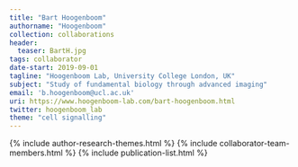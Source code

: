 ```yaml
---
title: "Bart Hoogenboom"
authorname: "Hoogenboom"
collection: collaborations
header:
  teaser: BartH.jpg
tags: collaborator
date-start: 2019-09-01
tagline: "Hoogenboom Lab, University College London, UK"
subject: "Study of fundamental biology through advanced imaging"
email: 'b.hoogenboom@ucl.ac.uk'
uri: https://www.hoogenboom-lab.com/bart-hoogenboom.html
twitter: hoogenboom_lab
theme: "cell signalling"
---
```

<p align= "justify">

{% include author-research-themes.html %}
{% include collaborator-team-members.html %}
{% include publication-list.html %}
